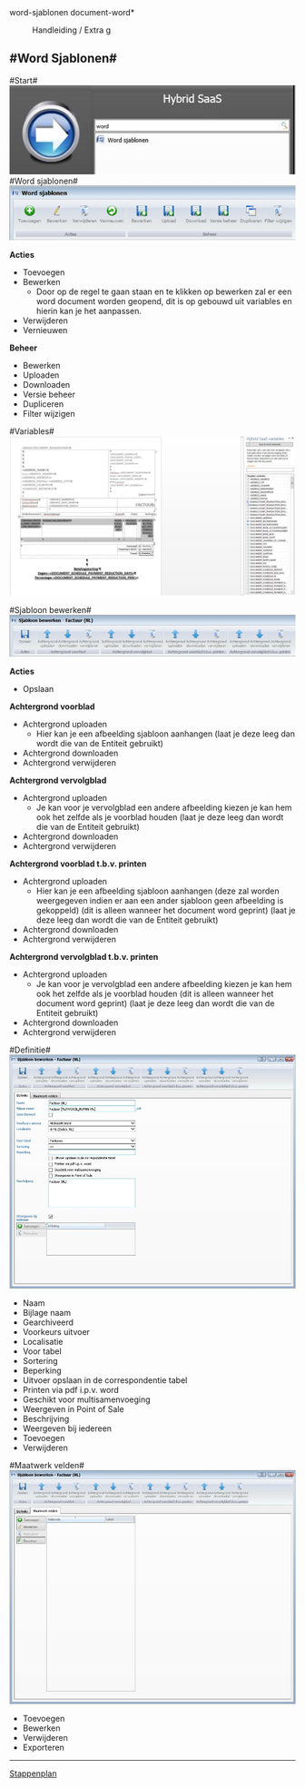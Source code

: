 <properties>
	<page>
		<title>word-sjablonen</title>
		<description>word-sjablonen</description>
		<context>document-word*</context>
	</page>
	<menu>
		<position>Handleiding / Extra</position>
		<title>Word Sjablonen</title>
		<sort>g</sort>
	</menu>
</properties>

#Word Sjablonen#
----------

#Start#
![](images/wordsjabloon-start.JPG)
#Word sjablonen#
![](images/wordsjabloon-buttonbalk.jpg)

**Acties**

- Toevoegen
- Bewerken
	- Door op de regel te gaan staan en te klikken op bewerken zal er een word document worden geopend, dit is op gebouwd uit variables en hierin kan je het aanpassen.
- Verwijderen
- Vernieuwen

**Beheer**

- Bewerken
- Uploaden
- Downloaden
- Versie beheer
- Dupliceren
- Filter wijzigen

#Variables#
![](images/wordsjabloon-variables.JPG)

#Sjabloon bewerken#
![](images/wordsjabloon-buttonbalk2.jpg)

**Acties**

- Opslaan

**Achtergrond voorblad**

- Achtergrond uploaden
	- Hier kan je een afbeelding sjabloon aanhangen (laat je deze leeg dan wordt die van de Entiteit gebruikt)
- Achtergrond downloaden
- Achtergrond verwijderen

**Achtergrond vervolgblad**

- Achtergrond uploaden
	- Je kan voor je vervolgblad een andere afbeelding kiezen je kan hem ook het zelfde als je voorblad houden (laat je deze leeg dan wordt die van de Entiteit gebruikt)
- Achtergrond downloaden
- Achtergrond verwijderen

**Achtergrond voorblad t.b.v. printen**

- Achtergrond uploaden
	- Hier kan je een afbeelding sjabloon aanhangen (deze zal worden weergegeven indien er aan een ander sjabloon geen afbeelding is gekoppeld) (dit is alleen wanneer het document word geprint) (laat je deze leeg dan wordt die van de Entiteit gebruikt)
- Achtergrond downloaden
- Achtergrond verwijderen

**Achtergrond vervolgblad t.b.v. printen**

- Achtergrond uploaden
	- Je kan voor je vervolgblad een andere afbeelding kiezen je kan hem ook het zelfde als je voorblad houden (dit is alleen wanneer het document word geprint) (laat je deze leeg dan wordt die van de Entiteit gebruikt)
- Achtergrond downloaden
- Achtergrond verwijderen

#Definitie#
![](images/wordsjabloon-definitie.jpg)

- Naam
- Bijlage naam
- Gearchiveerd
- Voorkeurs uitvoer
- Localisatie
- Voor tabel
- Sortering
- Beperking
- Uitvoer opslaan in de correspondentie tabel
- Printen via pdf i.p.v. word
- Geschikt voor multisamenvoeging
- Weergeven in Point of Sale
- Beschrijving
- Weergeven bij iedereen
- Toevoegen
- Verwijderen

#Maatwerk velden#
![](images/wordsjabloon-maatwerkvelden.jpg)

- Toevoegen
- Bewerken
- Verwijderen
- Exporteren

---------
[Stappenplan](http://hybridsaas.support/pages/handleiding/extra/omgeving)